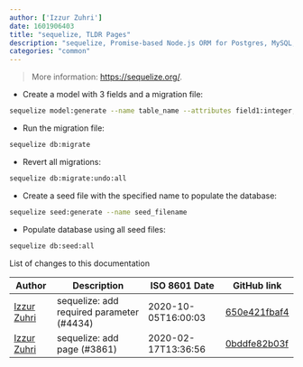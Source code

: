 ```yaml
---
author: ['Izzur Zuhri']
date: 1601906403
title: "sequelize, TLDR Pages"
description: "sequelize, Promise-based Node.js ORM for Postgres, MySQL, MariaDB, SQLite and Microsoft SQL Server."
categories: "common"
---
```

> More information: <https://sequelize.org/>.

- Create a model with 3 fields and a migration file:

```bash
sequelize model:generate --name table_name --attributes field1:integer,field2:string,field3:boolean
```

- Run the migration file:

```bash
sequelize db:migrate
```

- Revert all migrations:

```bash
sequelize db:migrate:undo:all
```

- Create a seed file with the specified name to populate the database:

```bash
sequelize seed:generate --name seed_filename
```

- Populate database using all seed files:

```bash
sequelize db:seed:all
```
List of changes to this documentation


Author | Description | ISO 8601 Date | GitHub link
------|-----|-----|-----
[Izzur Zuhri](mailto:izzur.zuhri@gmail.com) | sequelize: add required parameter (#4434) | 2020-10-05T16:00:03 | [650e421fbaf4](https://github.com/tldr-pages/tldr/commit/650e421fbaf4c265dd73c7a1f51922bf26bf9242)
[Izzur Zuhri](mailto:izzur.zuhri@gmail.com) | sequelize: add page (#3861) | 2020-02-17T13:36:56 | [0bddfe82b03f](https://github.com/tldr-pages/tldr/commit/0bddfe82b03f2870bccc4a954186f76425037188)

